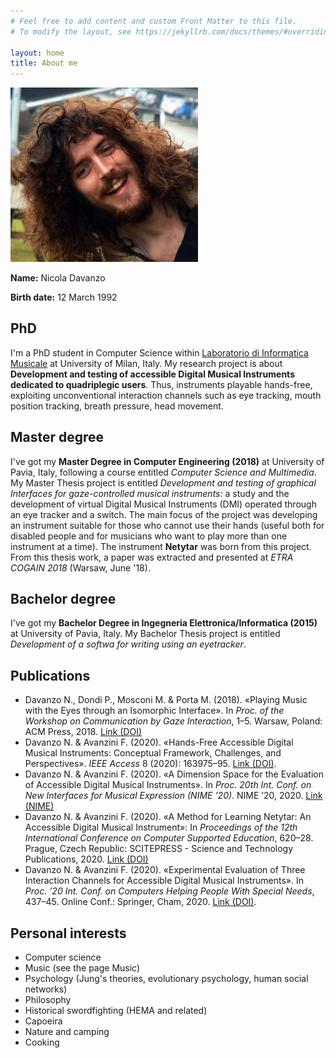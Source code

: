 ```yaml
---
# Feel free to add content and custom Front Matter to this file.
# To modify the layout, see https://jekyllrb.com/docs/themes/#overriding-theme-defaults

layout: home
title: About me
---
```


<img title="" src="images/Neeq.png" alt="Neeq" width="300" data-align="center">

**Name:** Nicola Davanzo

**Birth date:** 12 March 1992

## PhD

I'm a PhD student in Computer Science within [Laboratorio di Informatica Musicale](https://www.lim.di.unimi.it/) at University of Milan, Italy. My research project is about **Development and testing of accessible Digital Musical Instruments dedicated to quadriplegic users**. Thus, instruments playable hands-free, exploiting unconventional interaction channels such as eye tracking, mouth position tracking, breath pressure, head movement.

## Master degree

I've got my **Master Degree in Computer Engineering (2018)** at University of Pavia, Italy, following a course entitled *Computer Science and Multimedia*. My Master Thesis project is entitled *Development and testing of graphical Interfaces for gaze-controlled musical instruments*: a study and the development of virtual Digital Musical Instruments (DMI) operated through an eye tracker and a switch. The main focus of the project was developing an instrument suitable for those who cannot use their hands (useful both for disabled people and for musicians who want to play more than one instrument at a time). The instrument **Netytar** was born from this project. From this thesis work, a paper was extracted and presented at *ETRA COGAIN 2018* (Warsaw, June '18).

## Bachelor degree

I've got my **Bachelor Degree in Ingegneria Elettronica/Informatica (2015)** at University of Pavia, Italy. My Bachelor Thesis project is entitled *Development of a softwa for writing using an eyetracker*.

## Publications

- Davanzo N., Dondi P., Mosconi M. & Porta M. (2018). «Playing Music with the Eyes through an Isomorphic Interface». In *Proc. of the Workshop on Communication by Gaze Interaction*, 1–5. Warsaw, Poland: ACM Press, 2018. [Link (DOI)](https://doi.org/10.1145/3206343.3206350)
- Davanzo N. & Avanzini F. (2020). «Hands-Free Accessible Digital Musical Instruments: Conceptual Framework, Challenges, and Perspectives». *IEEE Access* 8 (2020): 163975–95. [Link (DOI)](https://doi.org/10.1109/ACCESS.2020.3019978).
- Davanzo N. & Avanzini F. (2020). «A Dimension Space for the Evaluation of Accessible Digital Musical Instruments». In *Proc. 20th Int. Conf. on New Interfaces for Musical Expression (NIME ’20)*. NIME ’20, 2020. [Link (NIME)](https://www.nime.org/proceedings/2020/nime2020_paper41.pdf)
- Davanzo N. & Avanzini F. (2020). «A Method for Learning Netytar: An Accessible Digital Musical Instrument»: In *Proceedings of the 12th International Conference on Computer Supported Education*, 620–28. Prague, Czech Republic: SCITEPRESS - Science and Technology Publications, 2020. [Link (DOI)](http://dx.doi.org/10.5220%2F0009816106200628)
- Davanzo N. & Avanzini F. (2020). «Experimental Evaluation of Three Interaction Channels for Accessible Digital Musical Instruments». In *Proc. ’20 Int. Conf. on Computers Helping People With Special Needs*, 437–45. Online Conf.: Springer, Cham, 2020. [Link (DOI)](https://doi.org/10.1007/978-3-030-58805-2_52).

## Personal interests

- Computer science
- Music (see the page Music)
- Psychology (Jung's theories, evolutionary psychology, human social networks)
- Philosophy
- Historical swordfighting (HEMA and related)
- Capoeira
- Nature and camping
- Cooking

